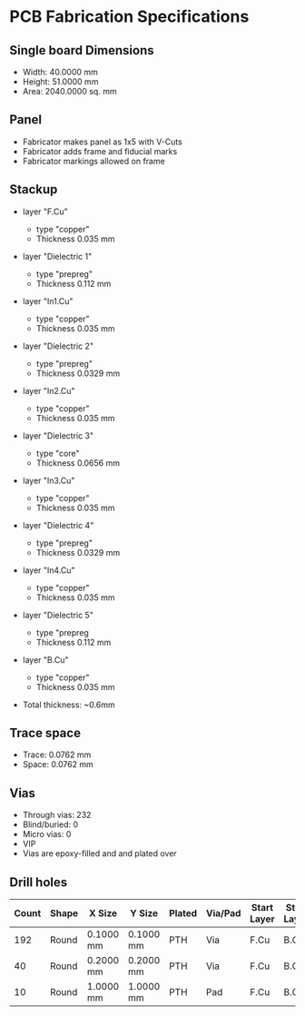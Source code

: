 # PCB Fabrication Specifications

## Single board Dimensions
- Width: 40.0000 mm
- Height: 51.0000 mm
- Area: 2040.0000 sq. mm

## Panel
- Fabricator makes panel as 1x5 with V-Cuts
- Fabricator adds frame and fiducial marks
- Fabricator markings allowed on frame

## Stackup
- layer "F.Cu" 
    - type "copper" 
    - Thickness 0.035 mm
- layer "Dielectric 1" 
    - type "prepreg" 
    - Thickness 0.112 mm 
- layer "In1.Cu" 
    - type "copper" 
    - Thickness 0.035 mm
- layer "Dielectric 2" 
    - type "prepreg" 
    - Thickness 0.0329 mm 
- layer "In2.Cu" 
    - type "copper" 
    - Thickness 0.035 mm
- layer "Dielectric 3" 
    - type "core" 
    - Thickness 0.0656 mm 
- layer "In3.Cu" 
    - type "copper" 
    - Thickness 0.035 mm
- layer "Dielectric 4" 
    - type "prepreg" 
    - Thickness 0.0329 mm 
- layer "In4.Cu" 
    - type "copper" 
    - Thickness 0.035 mm
- layer "Dielectric 5" 
    - type "prepreg 
    - Thickness 0.112 mm 
- layer "B.Cu" 
    - type "copper" 
    - Thickness 0.035 mm

- Total thickness: ~0.6mm

## Trace space
- Trace: 0.0762 mm
- Space: 0.0762 mm

## Vias
- Through vias: 232
- Blind/buried: 0
- Micro vias: 0
- VIP
- Vias are epoxy-filled and and plated over

## Drill holes
| Count | Shape |    X Size |    Y Size | Plated | Via/Pad | Start Layer | Stop Layer |
|-------|-------|-----------|-----------|--------|---------|-------------|------------|
|   192 | Round | 0.1000 mm | 0.1000 mm |    PTH |     Via |        F.Cu |       B.Cu |
|    40 | Round | 0.2000 mm | 0.2000 mm |    PTH |     Via |        F.Cu |       B.Cu |
|    10 | Round | 1.0000 mm | 1.0000 mm |    PTH |     Pad |        F.Cu |       B.Cu |




